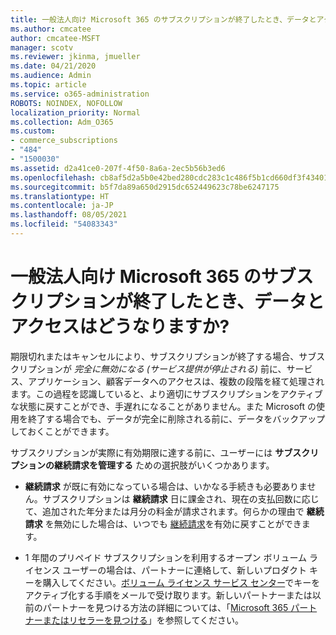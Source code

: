 ```yaml
---
title: 一般法人向け Microsoft 365 のサブスクリプションが終了したとき、データとアクセスはどうなりますか?
ms.author: cmcatee
author: cmcatee-MSFT
manager: scotv
ms.reviewer: jkinma, jmueller
ms.date: 04/21/2020
ms.audience: Admin
ms.topic: article
ms.service: o365-administration
ROBOTS: NOINDEX, NOFOLLOW
localization_priority: Normal
ms.collection: Adm_O365
ms.custom:
- commerce_subscriptions
- "484"
- "1500030"
ms.assetid: d2a41ce0-207f-4f50-8a6a-2ec5b56b3ed6
ms.openlocfilehash: cb8af5d2a5b0e42bed280cdc283c1c486f5b1cd660df3f4340159950395034e9
ms.sourcegitcommit: b5f7da89a650d2915dc652449623c78be6247175
ms.translationtype: HT
ms.contentlocale: ja-JP
ms.lasthandoff: 08/05/2021
ms.locfileid: "54083343"
---
```

# <a name="what-happens-to-my-data-and-access-when-my-microsoft-365-for-business-subscription-ends"></a>一般法人向け Microsoft 365 のサブスクリプションが終了したとき、データとアクセスはどうなりますか?

期限切れまたはキャンセルにより、サブスクリプションが終了する場合、サブスクリプションが *完全に無効になる (サービス提供が停止される)* 前に、サービス、アプリケーション、顧客データへのアクセスは、複数の段階を経て処理されます。この過程を認識していると、より適切にサブスクリプションをアクティブな状態に戻すことができ、手遅れになることがありません。また Microsoft の使用を終了する場合でも、データが完全に削除される前に、データをバックアップしておくことができます。
  
サブスクリプションが実際に有効期限に達する前に、ユーザーには **サブスクリプションの継続請求を管理する** ための選択肢がいくつかあります。
  
- **継続請求** が既に有効になっている場合は、いかなる手続きも必要ありません。サブスクリプションは **継続請求** 日に課金され、現在の支払回数に応じて、追加された年分または月分の料金が請求されます。何らかの理由で **継続請求** を無効にした場合は、いつでも [継続請求](https://docs.microsoft.com/microsoft-365/commerce/subscriptions/renew-your-subscription#turn-recurring-billing-off-or-on)を有効に戻すことができます。

- 1 年間のプリペイド サブスクリプションを利用するオープン ボリューム ライセンス ユーザーの場合は、パートナーに連絡して、新しいプロダクト キーを購入してください。[ボリューム ライセンス サービス センター](https://go.microsoft.com/fwlink/p/?LinkID=282016)でキーをアクティブ化する手順をメールで受け取ります。新しいパートナーまたは以前のパートナーを見つける方法の詳細については、「[Microsoft 365 パートナーまたはリセラーを見つける](https://docs.microsoft.com/microsoft-365/admin/manage/find-your-partner-or-reseller)」を参照してください。